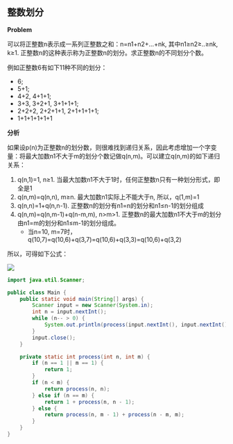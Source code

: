 ## 整数划分

**Problem**

可以将正整数n表示成一系列正整数之和：n=n1+n2+...+nk, 其中n1≥n2≥..≥nk, k≥1. 正整数n的这种表示称为正整数n的划分。求正整数n的不同划分个数。

例如正整数6有如下11种不同的划分：

- 6;
- 5+1;
- 4+2, 4+1+1;
- 3+3, 3+2+1, 3+1+1+1;
- 2+2+2, 2+2+1+1, 2+1+1+1+1;
- 1+1+1+1+1+1

**分析**

如果设p(n)为正整数n的划分数，则很难找到递归关系，因此考虑增加一个字变量：将最大加数n1不大于m的划分个数记做q(n,m)。可以建立q(n,m)的如下递归关系：

1. q(n,1)=1, n≥1. 当最大加数n1不大于1时，任何正整数n只有一种划分形式，即全是1
2. q(n,m)=q(n,n), m≥n. 最大加数n1实际上不能大于n, 所以，q(1,m)=1
3. q(n,n)=1+q(n,n-1). 正整数n的划分有n1=n的划分和n1≤n-1的划分组成
4. q(n,m)=q(n,m-1)+q(n-m,m), n>m>1. 正整数n的最大加数n1不大于m的划分由n1=m的划分和n1≤m-1的划分组成。
   - 当n=10, m=7时，q(10,7)=q(10,6)+q(3,7)=q(10,6)+q(3,3)=q(10,6)+q(3,2)

所以，可得如下公式：

![](http://latex.codecogs.com/gif.latex?q(n,m)&space;=&space;\begin{cases}&space;1&space;&&space;n&space;=&space;1,m=1\cr&space;q(n,n)&space;&&space;n<m&space;\cr&space;1&plus;q(n,n-1)&space;&&space;n=m&space;\cr&space;q(n,m-1)&plus;q(n-m,m)&space;&&space;n>m>1&space;\end{cases})

```java
import java.util.Scanner;

public class Main {
    public static void main(String[] args) {
        Scanner input = new Scanner(System.in);
        int n = input.nextInt();
        while (n-- > 0) {
            System.out.println(process(input.nextInt(), input.nextInt()));
        }
        input.close();
    }

    private static int process(int n, int m) {
        if (n == 1 || m == 1) {
            return 1;
        }
        if (n < m) {
            return process(n, n);
        } else if (n == m) {
            return 1 + process(n, n - 1);
        } else {
            return process(n, m - 1) + process(n - m, m);
        }
    }
}
```





